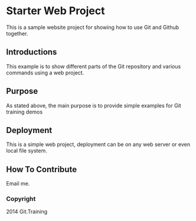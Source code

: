 # Starter Web Project

This is a sample website project for showing how to use Git and Github together.

## Introductions

This example is to show different parts of the Git repository and various commands using a web project.

## Purpose

As stated above, the main purpose is to provide simple examples for Git training demos

## Deployment

This is a simple web project, deployment can be on any web server or even local file system.

## How To Contribute

Email me.

### Copyright

2014 Git.Training